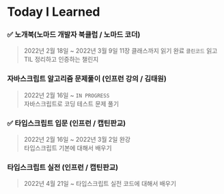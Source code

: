 # Today I Learned

### ✅ 노개북(노마드 개발자 북클럽 / 노마드 코더)

> 2022년 2월 18일 ~ 2022년 3월 9일 11장 클래스까지 읽기 완료
> `클린코드` 읽고 TIL 정리하고 인증하는 챌린지

### 자바스크립트 알고리즘 문제풀이 (인프런 강의 / 김태원)

> 2022년 2월 16일 ~ `IN PROGRESS`  
> 자바스크립트로 코딩 테스트 문제 풀기

### ✅ 타입스크립트 입문 (인프런 / 캡틴판교)

> 2022년 2월 16일 ~ 2022년 3월 2일 완강  
> 타입스크립트 기본에 대해서 배우기

### 타입스크립트 실전 (인프런 / 캡틴판교)

> 2022년 4월 21일 ~
> 타입스크립트 실전 코드에 대해서 배우기
